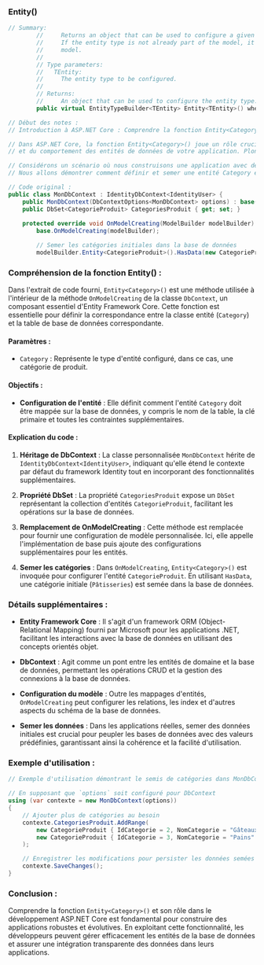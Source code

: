 ### Entity()

```csharp
// Summary:
        //     Returns an object that can be used to configure a given entity type in the model.
        //     If the entity type is not already part of the model, it will be added to the
        //     model.
        //
        // Type parameters:
        //   TEntity:
        //     The entity type to be configured.
        //
        // Returns:
        //     An object that can be used to configure the entity type.
        public virtual EntityTypeBuilder<TEntity> Entity<TEntity>() where TEntity : class;
```
```csharp
// Début des notes :
// Introduction à ASP.NET Core : Comprendre la fonction Entity<Category>()

// Dans ASP.NET Core, la fonction Entity<Category>() joue un rôle crucial dans la définition de la structure
// et du comportement des entités de données de votre application. Plongeons dans son implémentation et sa signification.

// Considérons un scénario où nous construisons une application avec des catégories pour différents produits.
// Nous allons démontrer comment définir et semer une entité Category en utilisant la fonction Entity<Category>().

// Code original :
public class MonDbContext : IdentityDbContext<IdentityUser> {
    public MonDbContext(DbContextOptions<MonDbContext> options) : base(options) { }
    public DbSet<CategorieProduit> CategoriesProduit { get; set; } 
    
    protected override void OnModelCreating(ModelBuilder modelBuilder) {
        base.OnModelCreating(modelBuilder);

        // Semer les catégories initiales dans la base de données
        modelBuilder.Entity<CategorieProduit>().HasData(new CategorieProduit { IdCategorie = 1, NomCategorie = "Pâtisseries" });
```

### Compréhension de la fonction Entity<Category>() :

Dans l'extrait de code fourni, `Entity<Category>()` est une méthode utilisée à l'intérieur de la méthode `OnModelCreating` de la classe `DbContext`, un composant essentiel d'Entity Framework Core. Cette fonction est essentielle pour définir la correspondance entre la classe entité (`Category`) et la table de base de données correspondante.

#### Paramètres :

- `Category` : Représente le type d'entité configuré, dans ce cas, une catégorie de produit.

#### Objectifs :

- **Configuration de l'entité** : Elle définit comment l'entité `Category` doit être mappée sur la base de données, y compris le nom de la table, la clé primaire et toutes les contraintes supplémentaires.

#### Explication du code :

1. **Héritage de DbContext** : La classe personnalisée `MonDbContext` hérite de `IdentityDbContext<IdentityUser>`, indiquant qu'elle étend le contexte par défaut du framework Identity tout en incorporant des fonctionnalités supplémentaires.

2. **Propriété DbSet** : La propriété `CategoriesProduit` expose un `DbSet` représentant la collection d'entités `CategorieProduit`, facilitant les opérations sur la base de données.

3. **Remplacement de OnModelCreating** : Cette méthode est remplacée pour fournir une configuration de modèle personnalisée. Ici, elle appelle l'implémentation de base puis ajoute des configurations supplémentaires pour les entités.

4. **Semer les catégories** : Dans `OnModelCreating`, `Entity<Category>()` est invoquée pour configurer l'entité `CategorieProduit`. En utilisant `HasData`, une catégorie initiale (`Pâtisseries`) est semée dans la base de données.

### Détails supplémentaires :

- **Entity Framework Core** : Il s'agit d'un framework ORM (Object-Relational Mapping) fourni par Microsoft pour les applications .NET, facilitant les interactions avec la base de données en utilisant des concepts orientés objet.

- **DbContext** : Agit comme un pont entre les entités de domaine et la base de données, permettant les opérations CRUD et la gestion des connexions à la base de données.

- **Configuration du modèle** : Outre les mappages d'entités, `OnModelCreating` peut configurer les relations, les index et d'autres aspects du schéma de la base de données.

- **Semer les données** : Dans les applications réelles, semer des données initiales est crucial pour peupler les bases de données avec des valeurs prédéfinies, garantissant ainsi la cohérence et la facilité d'utilisation.

### Exemple d'utilisation :

```csharp
// Exemple d'utilisation démontrant le semis de catégories dans MonDbContext

// En supposant que `options` soit configuré pour DbContext
using (var contexte = new MonDbContext(options))
{
    // Ajouter plus de catégories au besoin
    contexte.CategoriesProduit.AddRange(
        new CategorieProduit { IdCategorie = 2, NomCategorie = "Gâteaux" },
        new CategorieProduit { IdCategorie = 3, NomCategorie = "Pains" }
    );

    // Enregistrer les modifications pour persister les données semées
    contexte.SaveChanges();
}
```

### Conclusion :

Comprendre la fonction `Entity<Category>()` et son rôle dans le développement ASP.NET Core est fondamental pour construire des applications robustes et évolutives. En exploitant cette fonctionnalité, les développeurs peuvent gérer efficacement les entités de la base de données et assurer une intégration transparente des données dans leurs applications.
 